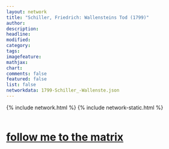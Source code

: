 ```yaml
---
layout: network
title: "Schiller, Friedrich: Wallensteins Tod (1799)"
author:
description:
headline:
modified:
category:
tags: 
imagefeature: 
mathjax: 
chart: 
comments: false
featured: false
list: false
networkdata: 1799-Schiller_-Wallenste.json
---
```

{% include network.html %}
{% include network-static.html %}
<div class="row">
  <div class="small-5 small-centered columns"><a href="/matrix58"><h1>follow me to the matrix</h1></a>
</div>
</div>
